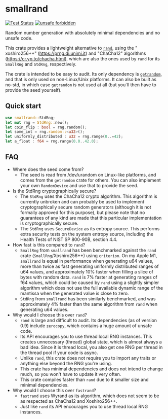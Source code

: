 smallrand
=========

[![Test Status](https://github.com/hpenne/smallrand/actions/workflows/rust.yml/badge.svg?event=push)](https://github.com/hpenne/smallrand/actions)
[![unsafe forbidden](https://img.shields.io/badge/unsafe-forbidden-success.svg)](https://github.com/rust-secure-code/safety-dance/)

Random number generation with absolutely minimal dependencies and no unsafe code.

This crate provides a lightweight alternative to [`rand`](https://crates.io/crates/rand), using the "
xoshiro256++" (<https://prng.di.unimi.it>) and "ChaCha12" algorithms (https://cr.yp.to/chacha.html),
which are also the ones used by `rand` for its `SmallRng` and `StdRng`,
respectively.

The crate is intended to be easy to audit.
Its only dependency is [`getrandom`](https://crates.io/crates/getrandom), and that is only used on non-Linux/Unix
platforms.
It can also be built as no-std, in which case `getrandom` is not used at all (but you´ll then have to provide the seed
yourself).

Quick start
-----

```rust
use smallrand::StdRng;
let mut rng = StdRng::new();
let coin_flip : bool = rng.random();
let some_int = rng.random::<u32>();
let uniformly_distributed : u32 = rng.range(0..=42);
let a_float : f64 = rng.range(0.0..42.0);
```

FAQ
---

* Where does the seed come from?
    - The seed is read from /dev/urandom on Linux-like platforms, and comes from the `getrandom` crate for others.
      You can also implement your own `RandomDevice` and use that to provide the seed.
* Is the StdRng cryptographically secure?
    - The `StdRng` uses the ChaCha12 crypto algorithm.
      This algorithm is currently unbroken and can probably be used to implement cryptographically secure random
      generators (although it is not formally approved for this purpose),
      but please note that no guarantees of any kind are made that this particular implementation is cryptographically
      secure.
    - The `StdRng` uses `SecureDevice` as its entropy source.
      This performs extra security tests on the system entropy source,
      including the Health Tests of NIST SP 800-90B, section 4.4.
* How fast is this compared to `rand`?
    - `SmallRng` from `smallrand` has been benchmarked against the `rand` crate (`SmallRng`/Xoshiro256++) using
      `criterion`. On my Apple M1, `smallrand` is equal in performance when generating u64 values, more than twice as
      fast generating uniformly distributed ranges
      of u64 values, and approximately 10% faster when filling a slice of bytes with random data. `rand` is 7% faster at
      generating ranges of f64 values, which could be caused by `rand` using a slightly simpler algorithm which does not
      use the full available dynamic range of the mantissa when the generated value is close to zero.
    - `StdRng` from `smallrand` has been similarly benchmarked, and was approximately 4% faster than the same algorithm
      from `rand` when generating u64 values.
* Why would I choose this over `rand`?
    - `rand` is large and difficult to audit. Its dependencies (as of version 0.9) include `zerocopy`,
      which contains a huge amount of unsafe code.
    - Its API encourages you to use thread local RNG instances. This creates unnecessary (thread) global state,
      which is almost always a bad idea.
      Since it is thread local, you also get one RNG per thread in the thread pool if your
      code is async.
    - Unlike `rand`, this crate does not require you to import any traits or anything else beyond the RNG you're using.
    - This crate has minimal dependencies and does not intend to change much, so you won't have to update it very often.
    - This crate compiles faster than `rand` due to it smaller size and minimal dependencies.
* Why would I choose this over `fastrand`?
    - `fastrand` uses Wyrand as its algorithm, which does not seem to be as respected as ChaCha12 and Xoshiro256++.
    - Just like `rand` its API encourages you to use thread local RNG instances.
